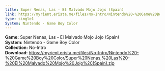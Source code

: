 ```yaml
---
title: Super Nenas, Las - El Malvado Mojo Jojo (Spain)
link: https://myrient.erista.me/files/No-Intro/Nintendo%20-%20Game%20Boy%20Color/Super%20Nenas,%20Las%20-%20El%20Malvado%20Mojo%20Jojo%20(Spain).zip
type: single1
System: Nintendo - Game Boy Color
---
```

<b>Game:</b> Super Nenas, Las - El Malvado Mojo Jojo (Spain)<br>
<b>System:</b> Nintendo - Game Boy Color<br>
<b>Collection:</b> No-Intro<br>
<b>Download:</b> https://myrient.erista.me/files/No-Intro/Nintendo%20-%20Game%20Boy%20Color/Super%20Nenas,%20Las%20-%20El%20Malvado%20Mojo%20Jojo%20(Spain).zip